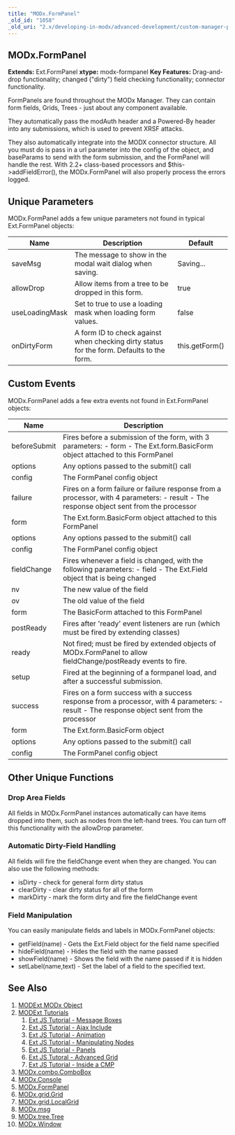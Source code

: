 ```yaml
---
title: "MODx.FormPanel"
_old_id: "1058"
_old_uri: "2.x/developing-in-modx/advanced-development/custom-manager-pages/modext/modx.formpanel"
---
```


## MODx.FormPanel

**Extends:** Ext.FormPanel
**xtype:** modx-formpanel
**Key Features:** Drag-and-drop functionality; changed ("dirty") field checking functionality; connector functionality.

FormPanels are found throughout the MODx Manager. They can contain form fields, Grids, Trees - just about any component available.

They automatically pass the modAuth header and a Powered-By header into any submissions, which is used to prevent XRSF attacks.

They also automatically integrate into the MODX connector structure. All you must do is pass in a url parameter into the config of the object, and baseParams to send with the form submission, and the FormPanel will handle the rest. With 2.2+ class-based processors and $this->addFieldError(), the MODx.FormPanel will also properly process the errors logged.

## Unique Parameters

MODx.FormPanel adds a few unique parameters not found in typical Ext.FormPanel objects:

| Name           | Description                                                                               | Default        |
| -------------- | ----------------------------------------------------------------------------------------- | -------------- |
| saveMsg        | The message to show in the modal wait dialog when saving.                                 | Saving...      |
| allowDrop      | Allow items from a tree to be dropped in this form.                                       | true           |
| useLoadingMask | Set to true to use a loading mask when loading form values.                               | false          |
| onDirtyForm    | A form ID to check against when checking dirty status for the form. Defaults to the form. | this.getForm() |

## Custom Events

MODx.FormPanel adds a few extra events not found in Ext.FormPanel objects:

| Name         | Description                                                                                                                                 |
| ------------ | ------------------------------------------------------------------------------------------------------------------------------------------- |
| beforeSubmit | Fires before a submission of the form, with 3 parameters: - form - The Ext.form.BasicForm object attached to this FormPanel                 |
| options      | Any options passed to the submit() call                                                                                                     |
| config       | The FormPanel config object                                                                                                                 |
| failure      | Fires on a form failure or failure response from a processor, with 4 parameters: - result - The response object sent from the processor     |
| form         | The Ext.form.BasicForm object attached to this FormPanel                                                                                    |
| options      | Any options passed to the submit() call                                                                                                     |
| config       | The FormPanel config object                                                                                                                 |
| fieldChange  | Fires whenever a field is changed, with the following parameters: - field - The Ext.Field object that is being changed                      |
| nv           | The new value of the field                                                                                                                  |
| ov           | The old value of the field                                                                                                                  |
| form         | The BasicForm attached to this FormPanel                                                                                                    |
| postReady    | Fires after 'ready' event listeners are run (which must be fired by extending classes)                                                      |
| ready        | Not fired; must be fired by extended objects of MODx.FormPanel to allow fieldChange/postReady events to fire.                               |
| setup        | Fired at the beginning of a formpanel load, and after a successful submission.                                                              |
| success      | Fires on a form success with a success response from a processor, with 4 parameters: - result - The response object sent from the processor |
| form         | The Ext.form.BasicForm object                                                                                                               |
| options      | Any options passed to the submit() call                                                                                                     |
| config       | The FormPanel config object                                                                                                                 |

## Other Unique Functions

### Drop Area Fields

All fields in MODx.FormPanel instances automatically can have items dropped into them, such as nodes from the left-hand trees. You can turn off this functionality with the allowDrop parameter.

### Automatic Dirty-Field Handling

All fields will fire the fieldChange event when they are changed. You can also use the following methods:

- isDirty - check for general form dirty status
- clearDirty - clear dirty status for all of the form
- markDirty - mark the form dirty and fire the fieldChange event

### Field Manipulation

You can easily manipulate fields and labels in MODx.FormPanel objects:

- getField(name) - Gets the Ext.Field object for the field name specified
- hideField(name) - Hides the field with the name passed
- showField(name) - Shows the field with the name passed if it is hidden
- setLabel(name,text) - Set the label of a field to the specified text.

## See Also

1. [MODExt MODx Object](extending-modx/custom-manager-pages/modext/modext-modx-object)
2. [MODExt Tutorials](extending-modx/custom-manager-pages/modext/modext-tutorials)
   1. [Ext JS Tutorial - Message Boxes](extending-modx/custom-manager-pages/modext/modext-tutorials/1.-ext-js-tutorial-message-boxes)
   2. [Ext JS Tutorial - Ajax Include](extending-modx/custom-manager-pages/modext/modext-tutorials/2.-ext-js-tutorial-ajax-include)
   3. [Ext JS Tutorial - Animation](extending-modx/custom-manager-pages/modext/modext-tutorials/3.-ext-js-tutorial-animation)
   4. [Ext JS Tutorial - Manipulating Nodes](extending-modx/custom-manager-pages/modext/modext-tutorials/4.-ext-js-tutorial-manipulating-nodes)
   5. [Ext JS Tutorial - Panels](extending-modx/custom-manager-pages/modext/modext-tutorials/5.-ext-js-tutorial-panels)
   6. [Ext JS Tutoral - Advanced Grid](extending-modx/custom-manager-pages/modext/modext-tutorials/7.-ext-js-tutoral-advanced-grid)
   7. [Ext JS Tutorial - Inside a CMP](extending-modx/custom-manager-pages/modext/modext-tutorials/8.-ext-js-tutorial-inside-a-cmp)
3. [MODx.combo.ComboBox](extending-modx/custom-manager-pages/modext/modx.combo.combobox)
4. [MODx.Console](extending-modx/custom-manager-pages/modext/modx.console)
5. [MODx.FormPanel](extending-modx/custom-manager-pages/modext/modx.formpanel)
6. [MODx.grid.Grid](extending-modx/custom-manager-pages/modext/modx.grid.grid)
7. [MODx.grid.LocalGrid](extending-modx/custom-manager-pages/modext/modx.grid.localgrid)
8. [MODx.msg](extending-modx/custom-manager-pages/modext/modx.msg)
9. [MODx.tree.Tree](extending-modx/custom-manager-pages/modext/modx.tree.tree)
10. [MODx.Window](extending-modx/custom-manager-pages/modext/modx.window)
